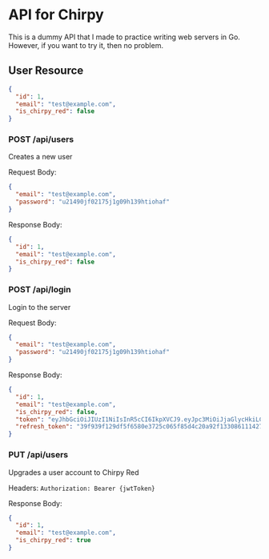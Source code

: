 # API for Chirpy
This is a dummy API that I made to practice writing web servers in Go. However, if you want to try it, then no problem.

## User Resource
```json
{
  "id": 1,
  "email": "test@example.com",
  "is_chirpy_red": false
}
```

### POST /api/users
Creates a new user

Request Body:
```json
{
  "email": "test@example.com",
  "password": "u21490jf02175j1g09h139htiohaf"
}
```

Response Body:
```json
{
  "id": 1,
  "email": "test@example.com",
  "is_chirpy_red": false
}
```

### POST /api/login
Login to the server

Request Body:
```json
{
  "email": "test@example.com",
  "password": "u21490jf02175j1g09h139htiohaf"
}
```

Response Body:
```json
{
  "id": 1,
  "email": "test@example.com",
  "is_chirpy_red": false,
  "token": "eyJhbGciOiJIUzI1NiIsInR5cCI6IkpXVCJ9.eyJpc3MiOiJjaGlycHkiLCJzdWIiOiIxIiwiZXhwIjoxNzI1ODk4NzQwLCJpYXQiOjE3MjU4OTUxNDB9.xAluyBkhGxk_cVp1lLk4wpZlVu4fjb-jw-6EBFByI7A",
  "refresh_token": "39f939f129df5f6580e3725c065f85d4c20a92f133086111427c88309d4e0de2"
}
```

### PUT /api/users
Upgrades a user account to Chirpy Red

Headers:
```Authorization: Bearer {jwtToken}```

Response Body:
```json
{
  "id": 1,
  "email": "test@example.com",
  "is_chirpy_red": true
}
```
